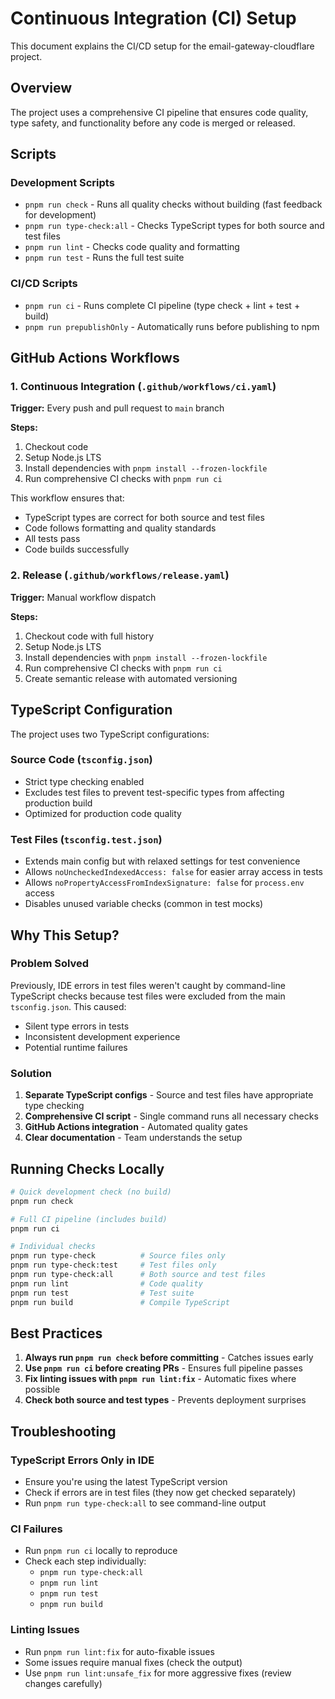 # Continuous Integration (CI) Setup

This document explains the CI/CD setup for the email-gateway-cloudflare project.

## Overview

The project uses a comprehensive CI pipeline that ensures code quality, type safety, and functionality before any code is merged or released.

## Scripts

### Development Scripts

- `pnpm run check` - Runs all quality checks without building (fast feedback for development)
- `pnpm run type-check:all` - Checks TypeScript types for both source and test files
- `pnpm run lint` - Checks code quality and formatting
- `pnpm run test` - Runs the full test suite

### CI/CD Scripts

- `pnpm run ci` - Runs complete CI pipeline (type check + lint + test + build)
- `pnpm run prepublishOnly` - Automatically runs before publishing to npm

## GitHub Actions Workflows

### 1. Continuous Integration (`.github/workflows/ci.yaml`)

**Trigger:** Every push and pull request to `main` branch

**Steps:**

1. Checkout code
2. Setup Node.js LTS
3. Install dependencies with `pnpm install --frozen-lockfile`
4. Run comprehensive CI checks with `pnpm run ci`

This workflow ensures that:

- TypeScript types are correct for both source and test files
- Code follows formatting and quality standards
- All tests pass
- Code builds successfully

### 2. Release (`.github/workflows/release.yaml`)

**Trigger:** Manual workflow dispatch

**Steps:**

1. Checkout code with full history
2. Setup Node.js LTS
3. Install dependencies with `pnpm install --frozen-lockfile`
4. Run comprehensive CI checks with `pnpm run ci`
5. Create semantic release with automated versioning

## TypeScript Configuration

The project uses two TypeScript configurations:

### Source Code (`tsconfig.json`)

- Strict type checking enabled
- Excludes test files to prevent test-specific types from affecting production build
- Optimized for production code quality

### Test Files (`tsconfig.test.json`)

- Extends main config but with relaxed settings for test convenience
- Allows `noUncheckedIndexedAccess: false` for easier array access in tests
- Allows `noPropertyAccessFromIndexSignature: false` for `process.env` access
- Disables unused variable checks (common in test mocks)

## Why This Setup?

### Problem Solved

Previously, IDE errors in test files weren't caught by command-line TypeScript checks because test files were excluded from the main `tsconfig.json`. This caused:

- Silent type errors in tests
- Inconsistent development experience
- Potential runtime failures

### Solution

1. **Separate TypeScript configs** - Source and test files have appropriate type checking
2. **Comprehensive CI script** - Single command runs all necessary checks
3. **GitHub Actions integration** - Automated quality gates
4. **Clear documentation** - Team understands the setup

## Running Checks Locally

```bash
# Quick development check (no build)
pnpm run check

# Full CI pipeline (includes build)
pnpm run ci

# Individual checks
pnpm run type-check          # Source files only
pnpm run type-check:test     # Test files only
pnpm run type-check:all      # Both source and test files
pnpm run lint                # Code quality
pnpm run test                # Test suite
pnpm run build               # Compile TypeScript
```

## Best Practices

1. **Always run `pnpm run check` before committing** - Catches issues early
2. **Use `pnpm run ci` before creating PRs** - Ensures full pipeline passes
3. **Fix linting issues with `pnpm run lint:fix`** - Automatic fixes where possible
4. **Check both source and test types** - Prevents deployment surprises

## Troubleshooting

### TypeScript Errors Only in IDE

- Ensure you're using the latest TypeScript version
- Check if errors are in test files (they now get checked separately)
- Run `pnpm run type-check:all` to see command-line output

### CI Failures

- Run `pnpm run ci` locally to reproduce
- Check each step individually:
  - `pnpm run type-check:all`
  - `pnpm run lint`
  - `pnpm run test`
  - `pnpm run build`

### Linting Issues

- Run `pnpm run lint:fix` for auto-fixable issues
- Some issues require manual fixes (check the output)
- Use `pnpm run lint:unsafe_fix` for more aggressive fixes (review changes carefully)

